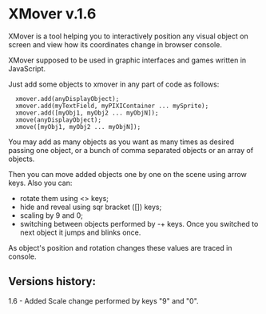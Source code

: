 # XMover v.1.6

XMover is a tool helping you to interactively position any visual object on screen and view how its coordinates change in browser console.

XMover supposed to be used in graphic interfaces and games written in JavaScript.

Just add some objects to xmover in any part of code as follows:

```
  xmover.add(anyDisplayObject);
  xmover.add(myTextField, myPIXIContainer ... mySprite);
  xmover.add([myObj1, myObj2 ... myObjN]);
  xmove(anyDisplayObject);
  xmove([myObj1, myObj2 ... myObjN]);
```
You may add as many objects as you want as many times as desired passing one object, or a bunch of comma separated objects or an array of objects.

Then you can move added objects one by one on the scene using arrow keys. Also you can:
- rotate them using <> keys;
- hide and reveal using sqr bracket ([]) keys;
- scaling by 9 and 0;
- switching between objects performed by -+ keys. Once you switched to next object it jumps and blinks once.

As object's position and rotation changes these values are traced in console.


## Versions history:
1.6 - Added Scale change performed by keys "9" and "0".
